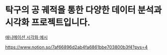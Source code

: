# 탁구의 공 궤적을 통한 다양한 데이터 분석과 시각화 프로젝트입니다.

[애니메이션 시각화 예시]([https://www.youtube.com/watch?v=example](https://file.notion.so/f/f/891c67b2-c1d8-4210-b655-998c17bb6563/2971c4f9-41b0-40e1-beb8-fbd98dcea3ee/game_1.sequence_1_10.mp4?id=cda59615-15a1-475b-b377-061f77bbee61&table=block&spaceId=891c67b2-c1d8-4210-b655-998c17bb6563&expirationTimestamp=1701165600000&signature=WzCAec4nXAcUTRZ-uaU_doWOjXOTwXjCho3IMdOGZPU&downloadName=game_1.sequence_1_10.mp4)https://file.notion.so/f/f/891c67b2-c1d8-4210-b655-998c17bb6563/2971c4f9-41b0-40e1-beb8-fbd98dcea3ee/game_1.sequence_1_10.mp4?id=cda59615-15a1-475b-b377-061f77bbee61&table=block&spaceId=891c67b2-c1d8-4210-b655-998c17bb6563&expirationTimestamp=1701165600000&signature=WzCAec4nXAcUTRZ-uaU_doWOjXOTwXjCho3IMdOGZPU&downloadName=game_1.sequence_1_10.mp4)


https://www.notion.so/7af66896d2ab4fa6861bbe703800b3f4?pvs=4
